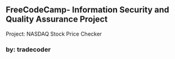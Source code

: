 **FreeCodeCamp**- Information Security and Quality Assurance Project
------

Project: NASDAQ Stock Price Checker


### by: tradecoder



